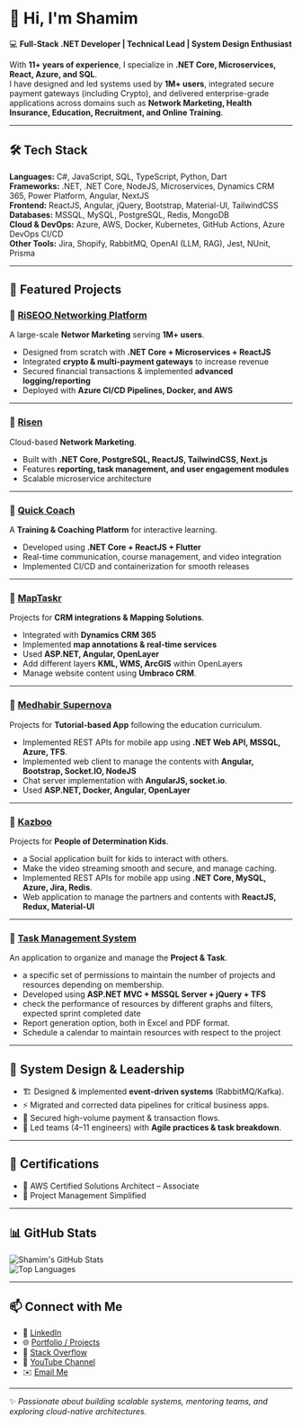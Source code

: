 # 👋 Hi, I'm Shamim  

💻 **Full-Stack .NET Developer | Technical Lead | System Design Enthusiast**  

With **11+ years of experience**, I specialize in **.NET Core, Microservices, React, Azure, and SQL**.  
I have designed and led systems used by **1M+ users**, integrated secure payment gateways (including Crypto), and delivered enterprise-grade applications across domains such as **Network Marketing, Health Insurance, Education, Recruitment, and Online Training**.  

---

## 🛠️ Tech Stack  

**Languages:** C#, JavaScript, SQL, TypeScript, Python, Dart  
**Frameworks:** .NET, .NET Core, NodeJS, Microservices, Dynamics CRM 365, Power Platform, Angular, NextJS  
**Frontend:** ReactJS, Angular, jQuery, Bootstrap, Material-UI, TailwindCSS  
**Databases:** MSSQL, MySQL, PostgreSQL, Redis, MongoDB  
**Cloud & DevOps:** Azure, AWS, Docker, Kubernetes, GitHub Actions, Azure DevOps CI/CD  
**Other Tools:** Jira, Shopify, RabbitMQ, OpenAI (LLM, RAG), Jest, NUnit, Prisma  

---

## 📂 Featured Projects  

### 🔹 [RiSEOO Networking Platform](https://riseoo.com/)  
A large-scale **Networ Marketing** serving **1M+ users**.  
- Designed from scratch with **.NET Core + Microservices + ReactJS**  
- Integrated **crypto & multi-payment gateways** to increase revenue  
- Secured financial transactions & implemented **advanced logging/reporting**  
- Deployed with **Azure CI/CD Pipelines, Docker, and AWS**  

---

### 🔹 [Risen](https://risen.live/)  
Cloud-based **Network Marketing**.  
- Built with **.NET Core, PostgreSQL, ReactJS, TailwindCSS, Next.js**  
- Features **reporting, task management, and user engagement modules**  
- Scalable microservice architecture  

---

### 🔹 [Quick Coach](https://quickcoach.live/)  
A **Training & Coaching Platform** for interactive learning.  
- Developed using **.NET Core + ReactJS + Flutter**  
- Real-time communication, course management, and video integration  
- Implemented CI/CD and containerization for smooth releases  

---

### 🔹 [MapTaskr](https://kazboo.com/)  
Projects for **CRM integrations & Mapping Solutions**.  
- Integrated with **Dynamics CRM 365**  
- Implemented **map annotations & real-time services**  
- Used **ASP.NET, Angular, OpenLayer**
- Add different layers **KML, WMS, ArcGIS** within OpenLayers
- Manage website content using **Umbraco CRM**.

---

### 🔹 [Medhabir Supernova](https://play.google.com/store/apps/details?id=com.aci.medhabirsupernova)  
Projects for **Tutorial-based App** following the education curriculum.  
- Implemented REST APIs for mobile app using **.NET Web API, MSSQL, Azure, TFS**. 
- Implemented web client to manage the contents with **Angular, Bootstrap, Socket.IO, NodeJS**
- Chat server implementation with **AngularJS, socket.io**.
- Used **ASP.NET, Docker, Angular, OpenLayer**  

---

### 🔹 [Kazboo](https://kazboo.com/)
Projects for **People of Determination Kids**.  
- a Social application built for kids to interact with others.
- Make the video streaming smooth and secure, and manage caching.
- Implemented REST APIs for mobile app using **.NET Core, MySQL, Azure, Jira, Redis**.
- Web application to manage the partners and contents with **ReactJS, Redux, Material-UI**

---

### 🔹 [Task Management System](https://pmaspire.com/project-management-hub/)
An application to organize and manage the **Project & Task**.  
- a specific set of permissions to maintain the number of projects and resources depending on membership.
- Developed using **ASP.NET MVC + MSSQL Server + jQuery + TFS**
-  check the performance of resources by different graphs and filters, expected sprint completed date
- Report generation option, both in Excel and PDF format.
- Schedule a calendar to maintain resources with respect to the project

---

## 📖 System Design & Leadership  

- 🏗️ Designed & implemented **event-driven systems** (RabbitMQ/Kafka).  
- ⚡ Migrated and corrected data pipelines for critical business apps.  
- 🔐 Secured high-volume payment & transaction flows.  
- 🤝 Led teams (4–11 engineers) with **Agile practices & task breakdown**.  

---

## 📜 Certifications  

- 🏅 AWS Certified Solutions Architect – Associate  
- 📌 Project Management Simplified  

---

## 📊 GitHub Stats  

![Shamim's GitHub Stats](https://github-readme-stats.vercel.app/api?username=rezacse&show_icons=true&theme=tokyonight)  
![Top Languages](https://github-readme-stats.vercel.app/api/top-langs/?username=rezacse&layout=compact&theme=tokyonight)  

---

## 📫 Connect with Me  

- 💼 [LinkedIn](https://www.linkedin.com/in/reza-cse08)  
- 🌐 [Portfolio / Projects](https://programmertunnel.com/)  
- 📝 [Stack Overflow](https://stackoverflow.com/users/2597706)  
- 🎥 [YouTube Channel](https://www.youtube.com/channel/UCdtEqGTDQ7qY0ZvIzOpWx7g)  
- ✉️ [Email Me](mailto:reza.cse08@gmail.com)  

---
✨ *Passionate about building scalable systems, mentoring teams, and exploring cloud-native architectures.*  
